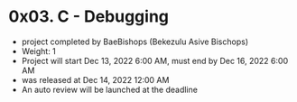 # 0x03. C - Debugging
* project completed by BaeBishops (Bekezulu Asive Bischops)
* Weight: 1
* Project will start Dec 13, 2022 6:00 AM, must end by Dec 16, 2022 6:00 AM
* was released at Dec 14, 2022 12:00 AM
* An auto review will be launched at the deadline
